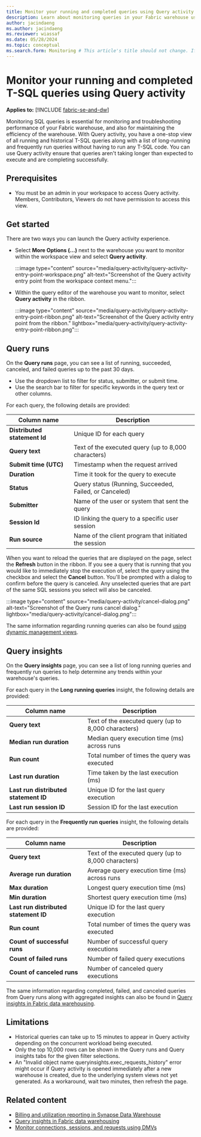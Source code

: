 ```yaml
---
title: Monitor your running and completed queries using Query activity
description: Learn about monitoring queries in your Fabric warehouse using Query activity.
author: jacindaeng
ms.author: jacindaeng
ms.reviewer: wiassaf
ms.date: 05/28/2024
ms.topic: conceptual
ms.search.form: Monitoring # This article's title should not change. If so, contact engineering.
---
```

# Monitor your running and completed T-SQL queries using Query activity

**Applies to:** [!INCLUDE [fabric-se-and-dw](includes/applies-to-version/fabric-se-and-dw.md)]

Monitoring SQL queries is essential for monitoring and troubleshooting performance of your Fabric warehouse, and also for maintaining the efficiency of the warehouse. With Query activity, you have a one-stop view of all running and historical T-SQL queries along with a list of long-running and frequently run queries without having to run any T-SQL code. You can use Query activity ensure that queries aren't taking longer than expected to execute and are completing successfully.

## Prerequisites

- You must be an admin in your workspace to access Query activity. Members, Contributors, Viewers do not have permission to access this view.

## Get started

There are two ways you can launch the Query activity experience.

- Select **More Options (...)** next to the warehouse you want to monitor within the workspace view and select **Query activity**.

    :::image type="content" source="media/query-activity/query-activity-entry-point-workspace.png" alt-text="Screenshot of the Query activity entry point from the workspace context menu.":::

- Within the query editor of the warehouse you want to monitor, select **Query activity** in the ribbon.

    :::image type="content" source="media/query-activity/query-activity-entry-point-ribbon.png" alt-text="Screenshot of the Query activity entry point from the ribbon." lightbox="media/query-activity/query-activity-entry-point-ribbon.png":::

## Query runs

On the **Query runs** page, you can see a list of running, succeeded, canceled, and failed queries up to the past 30 days. 

- Use the dropdown list to filter for status, submitter, or submit time. 
- Use the search bar to filter for specific keywords in the query text or other columns.

For each query, the following details are provided:

| Column name   |  Description |
|---|---|
|**Distributed statement Id**|Unique ID for each query|
|**Query text**|Text of the executed query (up to 8,000 characters)|
|**Submit time (UTC)**|Timestamp when the request arrived|
|**Duration**|Time it took for the query to execute|
|**Status**|Query status (Running, Succeeded, Failed, or Canceled)|
|**Submitter**|Name of the user or system that sent the query|
|**Session Id**|ID linking the query to a specific user session|
|**Run source**|Name of the client program that initiated the session|

When you want to reload the queries that are displayed on the page, select the **Refresh** button in the ribbon. If you see a query that is running that you would like to immediately stop the execution of, select the query using the checkbox and select the **Cancel** button. You'll be prompted with a dialog to confirm before the query is canceled. Any unselected queries that are part of the same SQL sessions you select will also be canceled.

:::image type="content" source="media/query-activity/cancel-dialog.png" alt-text="Screenshot of the Query runs cancel dialog." lightbox="media/query-activity/cancel-dialog.png":::

The same information regarding running queries can also be found [using dynamic management views](monitor-using-dmv.md).

## Query insights

On the **Query insights** page, you can see a list of long running queries and frequently run queries to help determine any trends within your warehouse's queries.

For each query in the **Long running queries** insight, the following details are provided:

| Column name   |  Description |
|---|---|
|**Query text**|Text of the executed query (up to 8,000 characters)|
|**Median run duration**|Median query execution time (ms) across runs|
|**Run count**|Total number of times the query was executed|
|**Last run duration**|Time taken by the last execution (ms)|
|**Last run distributed statement ID**|Unique ID for the last query execution|
|**Last run session ID**|Session ID for the last execution|

For each query in the **Frequently run queries** insight, the following details are provided:

| Column name   |  Description |
|---|---|
|**Query text**|Text of the executed query (up to 8,000 characters)|
|**Average run duration**|Average query execution time (ms) across runs|
|**Max duration**|Longest query execution time (ms)|
|**Min duration**|Shortest query execution time (ms)|
|**Last run distributed statement ID**|Unique ID for the last query execution|
|**Run count**|Total number of times the query was executed|
|**Count of successful runs**|Number of successful query executions|
|**Count of failed runs**|Number of failed query executions|
|**Count of canceled runs**|Number of canceled query executions|

The same information regarding completed, failed, and canceled queries from Query runs along with aggregated insights can also be found in [Query insights in Fabric data warehousing](query-insights.md).

## Limitations

- Historical queries can take up to 15 minutes to appear in Query activity depending on the concurrent workload being executed.
- Only the top 10,000 rows can be shown in the Query runs and Query insights tabs for the given filter selections.  
- An "Invalid object name queryinsights.exec_requests_history" error might occur if Query activity is opened immediately after a new warehouse is created, due to the underlying system views not yet generated. As a workaround, wait two minutes, then refresh the page.

## Related content

- [Billing and utilization reporting in Synapse Data Warehouse](usage-reporting.md)
- [Query insights in Fabric data warehousing](query-insights.md)
- [Monitor connections, sessions, and requests using DMVs](query-activity.md)
